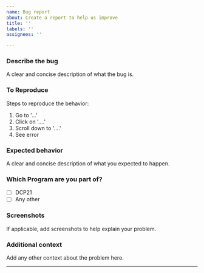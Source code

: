 ```yaml
---
name: Bug report
about: Create a report to help us improve
title: ''
labels: ''
assignees: ''

---
```


### **Describe the bug**
A clear and concise description of what the bug is.

### **To Reproduce**
Steps to reproduce the behavior:
1. Go to '...'
2. Click on '....'
3. Scroll down to '....'
4. See error

### **Expected behavior**
A clear and concise description of what you expected to happen.

### Which Program are you part of?
<!--
Example how to mark a checkbox:-
- [x] Part of this program.
-->
- [ ] DCP21
- [ ] Any other

### **Screenshots**
If applicable, add screenshots to help explain your problem.

### **Additional context**
Add any other context about the problem here.
****
